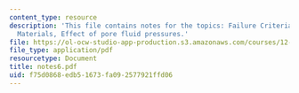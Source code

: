 ```yaml
---
content_type: resource
description: 'This file contains notes for the topics: Failure Criteria, Cohesive
  Materials, Effect of pore fluid pressures.'
file: https://ol-ocw-studio-app-production.s3.amazonaws.com/courses/12-113-structural-geology-fall-2005/f75d0868edb51673fa092577921ffd06_notes6.pdf
file_type: application/pdf
resourcetype: Document
title: notes6.pdf
uid: f75d0868-edb5-1673-fa09-2577921ffd06
---
```

